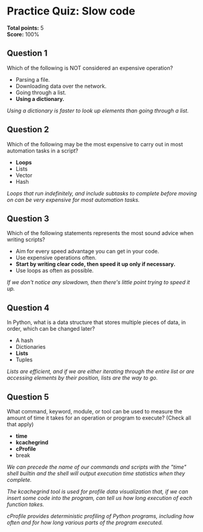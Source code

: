 # Practice Quiz: Slow code
**Total points:** 5  
**Score:** 100%

## Question 1
Which of the following is NOT considered an expensive operation?

- Parsing a file.
- Downloading data over the network.
- Going through a list.
- **Using a dictionary.**

*Using a dictionary is faster to look up elements than going through a list.*

## Question 2
Which of the following may be the most expensive to carry out in most automation tasks in a script?

- **Loops**
- Lists
- Vector
- Hash

*Loops that run indefinitely, and include subtasks to complete before moving on can be very expensive for most automation tasks.*

## Question 3
Which of the following statements represents the most sound advice when writing scripts?

- Aim for every speed advantage you can get in your code.
- Use expensive operations often.
- **Start by writing clear code, then speed it up only if necessary.**
- Use loops as often as possible.

*If we don't notice any slowdown, then there's little point trying to speed it up.*

## Question 4
In Python, what is a data structure that stores multiple pieces of data, in order, which can be changed later?

- A hash
- Dictionaries
- **Lists**
- Tuples

*Lists are efficient, and if we are either iterating through the entire list or are accessing elements by their position, lists are the way to go.*

## Question 5
What command, keyword, module, or tool can be used to measure the amount of time it takes for an operation or program to execute? (Check all that apply)

- **time**
- **kcachegrind**
- **cProfile**
- break

*We can precede the name of our commands and scripts with the "time" shell builtin and the shell will output execution time statistics when they complete.*

*The kcachegrind tool is used for profile data visualization that, if we can insert some code into the program, can tell us how long execution of each function takes.*

*cProfile provides deterministic profiling of Python programs, including how often and for how long various parts of the program executed.*